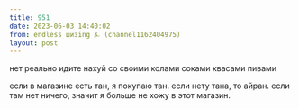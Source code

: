 ```yaml
---
title: 951
date: 2023-06-03 14:40:02
from: endless шизing ⍼ (channel1162404975)
layout: post
---
```


нет реально идите нахуй со своими колами соками квасами пивами

если в магазине есть тан, я покупаю тан. если нету тана, то айран. если там нет ничего, значит я больше не хожу в этот магазин.
